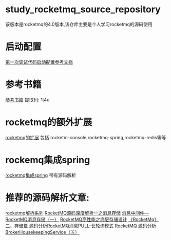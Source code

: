 # study_rocketmq_source_repository
该版本是rocketmq的4.0版本,该仓库主要是个人学习rocketmq的源码使用

# 启动配置
<a href="https://github.com/wulin-challenge/wulin_java_resources_repository/tree/master/java%E6%96%87%E6%A1%A3%E8%B5%84%E6%96%99/%E4%B8%AD%E9%97%B4%E4%BB%B6/rocketmq">第一次调试代码启动配置参考文档</a>

# 参考书籍
<a href="https://pan.baidu.com/s/1XaoZ1YnugFi96I6ybLMUJQ">参考书籍</a>
提取码: 1t4u

# rocketmq的额外扩展
<a href="https://github.com/wulin-challenge/rocketmq-externals">rocketmq的扩展</a>
包括 rocketm-console,rocketmq-spring,rocketmq-redis等等

# rockemq集成spring
<a href="https://github.com/wulin-challenge/rocketmq-spring">rocketmq集成spring</a>
带有源码解析

# 推荐的源码解析文章:
<a href="https://www.jianshu.com/u/c5a57f135f4d">rocketmq解析系列</a>
<a href="https://blog.csdn.net/killuazoldyck/article/details/76775397">RocketMQ源码深度解析一之消息存储</a>
<a href="https://www.jianshu.com/p/b73fdd893f98">消息中间件—RocketMQ消息存储（一）</a>
<a href="https://blog.csdn.net/weixin_43267521/article/details/82825109">RocketMQ高性能之底层存储设计</a>
<a href="https://blog.csdn.net/xxxxxx91116/article/details/50333161">《RocketMq》二、存储篇</a>
<a href="https://blog.csdn.net/prestigeding/article/details/79357818">源码分析RocketMQ消息PULL-长轮询模式</a>
<a href="https://blog.csdn.net/MakeContral/article/details/84982117">RocketMQ 源码分析 BrokerHousekeepingService（五）</a>
